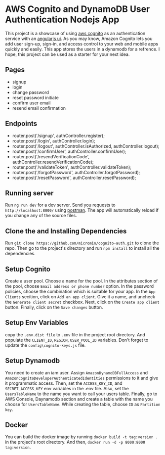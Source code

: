# AWS Cognito and DynamoDB User Authentication Nodejs App

This project is a showcase of using [aws cognito](https://aws.amazon.com/cognito/) as an authentication service with an [angularjs ui](https://github.com/micromin/cognito-ui). 
As you may know, Amazon Cognito lets you add user sign-up, sign-in, and access control to your web and mobile apps quickly and easily. This app stores the users in a dynamodb for a refrence.
I hope, this project can be used as a starter for your next idea.

## Pages
- signup
- login
- change password
- reset password initiate
- confirm user email
- resend email confirmation

## Endpoints
- router.post('/signup', authController.register);
- router.post('/login', authController.login);
- router.post('/logout', authController.isAuthorized, authController.logout); 
- router.post('/confirmUser', authController.confirmUser);
- router.post('/resendVerificationCode', authController.resendVerificationCode);
- router.post('/validateToken', authController.validateToken);
- router.post('/forgotPassword', authController.forgotPassword);
- router.post('/resetPassword', authController.resetPassword);

## Running server

Run `ng run dev` for a dev server. Send you requests to `http://localhost:8000/` using [postman](https://www.postman.com/). The app will automatically reload if you change any of the source files.

## Clone the and Installing Dependencies

Run `git clone https://github.com/micromin/cognito-auth.git` to clone the repo. Then go to the project's directory and run `npm install` to install all the dependencies.

## Setup Cognito
Create a user pool. Choose a name for the pool. In the attributes section of the pool, choose `Email address or phone number` option. In the password policies, choose the combination which is suitable for your app.
In the `App Clients` secition, click on `Add an app client`. Give it a name, and uncheck the `Generate client secret` checkbox. Next, click on the `Create app client` button. Finally, click on the `Save changes` button.

## Setup Env Variables
copy the `.env.dist file` to `.env` file in the project root directory. And populate the `CLIENT_ID`, `REGION`, `USER_POOL_ID` variables.
Don't forget to update the `config\cognito-keys.js` file.

## Setup Dynamodb
You need to create an iam user. Assign `AmazonDynamoDBFullAccess` and `AmazonCognitoDeveloperAuthenticatedIdentities` permissions to it and give it programmatic access. 
Then, set the `ACCESS_KEY_ID`, and `SECRET_ACCESS_KEY` env variables in the .env file. Also, set the `UsersTableName` to the name you want to call your users table. Finally, go to AWS Console, Daynamodb section and create a table with the name you choose for `UsersTableName`. While creating the table, choose `ID` as `Partition key`.

## Docker
You can build the docker image by running `docker build -t tag:version .` in the project's root directory. And then, `docker run -d -p 8000:8000 tag:version`.